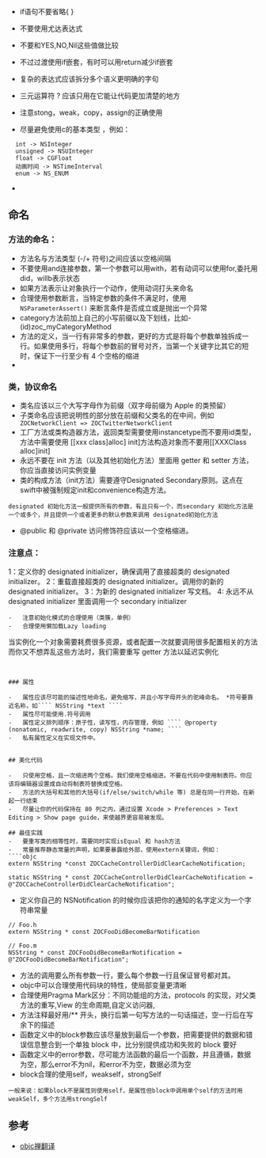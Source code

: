 -	if语句不要省略{ }
-	不要使用尤达表达式
-	不要和YES,NO,Nil这些值做比较
-	不过过渡使用if嵌套，有时可以用return减少if嵌套
-	复杂的表达式应该拆分多个语义更明确的字句
-	三元运算符 ? 应该只用在它能让代码更加清楚的地方
-	注意stong，weak，copy，assign的正确使用

-   尽量避免使用c的基本类型 ，例如：
````
  int -> NSInteger
  unsigned -> NSUInteger
  float -> CGFloat
  动画时间 -> NSTimeInterval
  enum -> NS_ENUM
````

-	

## 命名

###  方法的命名：

-	方法名与方法类型 (-/+ 符号)之间应该以空格间隔
-	不要使用and连接参数，第一个参数可以用with，若有动词可以使用for,委托用did，willb表示状态
-	如果方法表示让对象执行一个动作，使用动词打头来命名
-	合理使用参数断言，当特定参数的条件不满足时，使用 ```` NSParameterAssert()```` 来断言条件是否成立或是抛出一个异常
-	 category方法前加上自己的小写前缀以及下划线，比如- (id)zoc_myCategoryMethod
-	方法的定义，当一行有非常多的参数，更好的方式是将每个参数单独拆成一行。如果使用多行，将每个参数前的冒号对齐，当第一个关键字比其它的短时，保证下一行至少有 4 个空格的缩进
-	


###  类，协议命名

-	类名应该以三个大写字母作为前缀（双字母前缀为 Apple 的类预留）
-	子类命名应该把说明性的部分放在前缀和父类名的在中间，例如````  ZOCNetworkClient => ZOCTwitterNetworkClient ````
-	工厂方法或类构造器方法，返回类型需要使用instancetype而不要用id类型，方法中需要使用 [[xxx class]alloc] init]方法构造对象而不要用[[XXXClass alloc]init]
-	永远不要在 init 方法（以及其他初始化方法）里面用 getter 和 setter 方法，你应当直接访问实例变量
-	类的构成方法（init方法）需要遵守Designated Secondary原则。这点在swift中被强制规定init和convenience构造方法。
```` 
designated 初始化方法一般提供所有的参数，有且只有一个，而secondary 初始化方法是一个或多个，并且提供一个或者更多的默认参数来调用 designated初始化方法
````

-	@public 和 @private 访问修饰符应该以一个空格缩进。

### 注意点：

1：定义你的 designated initializer，确保调用了直接超类的 designated initializer。
2：重载直接超类的 designated initializer。调用你的新的 designated initializer。
3：为新的 designated initializer 写文档。
4: 永远不从 designated initializer 里面调用一个 secondary initializer 
```` 
-	注意初始化模式的合理使用（类簇，单例）
-	合理使用懒加载Lazy loading
````
当实例化一个对象需要耗费很多资源，或者配置一次就要调用很多配置相关的方法而你又不想弄乱这些方法时，我们需要重写 getter 方法以延迟实例化

````


### 属性

-	属性应该尽可能的描述性地命名，避免缩写，并且小写字母开头的驼峰命名。 *符号要靠近名称，如```` NSString *text ```` 
-	属性尽可能使用.符号调用
-	属性定义排列顺序：原子性，读写性，内存管理，例如 ```` @property (nonatomic, readwrite, copy) NSString *name; ````
-	私有属性定义在实现文件中。


## 美化代码

-	只使用空格，且一次缩进两个空格。我们使用空格缩进。不要在代码中使用制表符。你应该将编辑器设置成自动将制表符替换成空格。
-	方法的大括号和其他的大括号(if/else/switch/while 等) 总是在同一行开始，在新起一行结束
-	尽量让你的代码保持在 80 列之内，通过设置 Xcode > Preferences > Text Editing > Show page guide，来使越界更容易被发现。

## 最佳实践
-	要重写类的相等性时，需要同时实现isEqual 和 hash方法
-	常量推荐静态常量的声明，如果要暴露给外部，使用extern关键词，例如：  
````objc
extern NSString *const ZOCCacheControllerDidClearCacheNotification;

static NSString * const ZOCCacheControllerDidClearCacheNotification = @"ZOCCacheControllerDidClearCacheNotification";

````

-	定义你自己的 NSNotification 的时候你应该把你的通知的名字定义为一个字符串常量
````objc
// Foo.h
extern NSString * const ZOCFooDidBecomeBarNotification

// Foo.m
NSString * const ZOCFooDidBecomeBarNotification = @"ZOCFooDidBecomeBarNotification";
````
-	方法的调用要么所有参数一行，要么每个参数一行且保证冒号都对其。
-	objc中可以合理使用代码块的特性，使局部变量更清晰
-	合理使用Pragma Mark区分：不同功能组的方法，protocols 的实现，对父类方法的重写,View 的生命周期,自定义访问器,
-	方法注释最好用/** 开头，换行后第一句写方法的一句话描述，空一行后在写余下的描述
-	函数定义中的block参数应该尽量放到最后一个参数，把需要提供的数据和错误信息整合到一个单独 block 中，比分别提供成功和失败的 block 要好
-	函数定义中的error参数，尽可能方法函数的最后一个函数，并且遵循，数据为空，那么error不为nil，和error不为空，数据必须为空
-	block合理的使用self，weakself，strongSelf
````
一般来说：如果block不是属性则使用self，是属性但block中调用单个self的方法时用weakSelf，多个方法用strongSelf
````

## 参考
-	[objc禅翻译](https://github.com/oa414/objc-zen-book-cn/)


